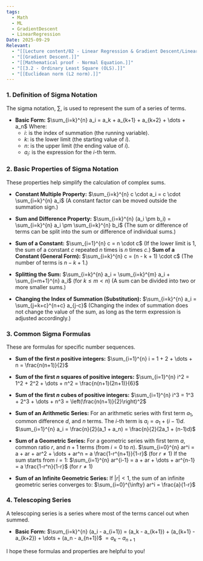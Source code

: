 ```yaml
---
tags:
  - Math
  - ML
  - GradientDescent
  - LinearRegression
Date: 2025-09-29
Relevant:
  - "[[Lecture content/02 - Linear Regression & Gradient Descent/Linear Regression.|Linear Regression.]]"
  - "[[Gradient Descent.]]"
  - "[[Mathematical proof - Normal Equation.]]"
  - "[[3.2 - Ordinary Least Square (OLS).]]"
  - "[[Euclidean norm (L2 norm).]]"
---
```

### 1. Definition of Sigma Notation

The sigma notation, $\sum$, is used to represent the sum of a series of terms.

*   **Basic Form:**
    $\sum_{i=k}^{n} a_i = a_k + a_{k+1} + a_{k+2} + \dots + a_n$
    Where:
    *   $i$: is the index of summation (the running variable).
    *   $k$: is the lower limit (the starting value of $i$).
    *   $n$: is the upper limit (the ending value of $i$).
    *   $a_i$: is the expression for the $i$-th term.

### 2. Basic Properties of Sigma Notation

These properties help simplify the calculation of complex sums.

*   **Constant Multiple Property:**
    $\sum_{i=k}^{n} c \cdot a_i = c \cdot \sum_{i=k}^{n} a_i$
    (A constant factor can be moved outside the summation sign.)

*   **Sum and Difference Property:**
    $\sum_{i=k}^{n} (a_i \pm b_i) = \sum_{i=k}^{n} a_i \pm \sum_{i=k}^{n} b_i$
    (The sum or difference of terms can be split into the sum or difference of individual sums.)

*   **Sum of a Constant:**
    $\sum_{i=1}^{n} c = n \cdot c$
    (If the lower limit is 1, the sum of a constant $c$ repeated $n$ times is $n$ times $c$.)
    **Sum of a Constant (General Form):**
    $\sum_{i=k}^{n} c = (n - k + 1) \cdot c$
    (The number of terms is $n - k + 1$.)

*   **Splitting the Sum:**
    $\sum_{i=k}^{n} a_i = \sum_{i=k}^{m} a_i + \sum_{i=m+1}^{n} a_i$ (for $k \le m < n$)
    (A sum can be divided into two or more smaller sums.)

*   **Changing the Index of Summation (Substitution):**
    $\sum_{i=k}^{n} a_i = \sum_{j=k+c}^{n+c} a_{j-c}$
    (Changing the index of summation does not change the value of the sum, as long as the term expression is adjusted accordingly.)

### 3. Common Sigma Formulas

These are formulas for specific number sequences.

*   **Sum of the first $n$ positive integers:**
    $\sum_{i=1}^{n} i = 1 + 2 + \dots + n = \frac{n(n+1)}{2}$

*   **Sum of the first $n$ squares of positive integers:**
    $\sum_{i=1}^{n} i^2 = 1^2 + 2^2 + \dots + n^2 = \frac{n(n+1)(2n+1)}{6}$

*   **Sum of the first $n$ cubes of positive integers:**
    $\sum_{i=1}^{n} i^3 = 1^3 + 2^3 + \dots + n^3 = \left(\frac{n(n+1)}{2}\right)^2$

*   **Sum of an Arithmetic Series:**
    For an arithmetic series with first term $a_1$, common difference $d$, and $n$ terms. The $i$-th term is $a_i = a_1 + (i-1)d$.
    $\sum_{i=1}^{n} a_i = \frac{n}{2}(a_1 + a_n) = \frac{n}{2}(2a_1 + (n-1)d)$

*   **Sum of a Geometric Series:**
    For a geometric series with first term $a$, common ratio $r$, and $n+1$ terms (from $i=0$ to $n$).
    $\sum_{i=0}^{n} ar^i = a + ar + ar^2 + \dots + ar^n = a \frac{1-r^{n+1}}{1-r}$ (for $r \ne 1$)
    If the sum starts from $i=1$:
    $\sum_{i=1}^{n} ar^{i-1} = a + ar + \dots + ar^{n-1} = a \frac{1-r^n}{1-r}$ (for $r \ne 1$)

*   **Sum of an Infinite Geometric Series:**
    If $|r| < 1$, the sum of an infinite geometric series converges to:
    $\sum_{i=0}^{\infty} ar^i = \frac{a}{1-r}$

### 4. Telescoping Series

A telescoping series is a series where most of the terms cancel out when summed.
*   **Basic Form:**
    $\sum_{i=k}^{n} (a_i - a_{i+1}) = (a_k - a_{k+1}) + (a_{k+1} - a_{k+2}) + \dots + (a_n - a_{n+1})$
    $= a_k - a_{n+1}$

I hope these formulas and properties are helpful to you!